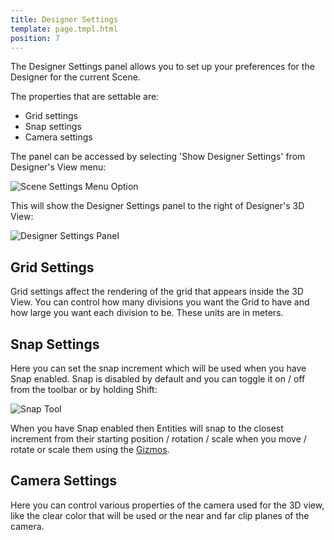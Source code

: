 ```yaml
---
title: Designer Settings
template: page.tmpl.html
position: 7
---
```


The Designer Settings panel allows you to set up your preferences for the Designer for the current Scene. 

The properties that are settable are:

* Grid settings
* Snap settings
* Camera settings

The panel can be accessed by selecting 'Show Designer Settings' from Designer's View menu:

<img alt="Scene Settings Menu Option" src="/images/platform/designer_settings/designer_settings_menu.png" />

This will show the Designer Settings panel to the right of Designer's 3D View:

<img alt="Designer Settings Panel" src="/images/platform/designer_settings/designer_settings.png" />

## Grid Settings

Grid settings affect the rendering of the grid that appears inside the 3D View. You can control how many divisions you want the Grid to have and how large you want each division to be. These units are in meters.

## Snap Settings

Here you can set the snap increment which will be used when you have Snap enabled. Snap is disabled by default and you can toggle it on / off from the toolbar or by holding Shift:

<img alt="Snap Tool" src="/images/platform/designer_settings/snap_tool.png" />

When you have Snap enabled then Entities will snap to the closest increment from their starting position / rotation / scale when you move / rotate or scale them using the [Gizmos][gizmo].

## Camera Settings

Here you can control various properties of the camera used for the 3D view, like the clear color that will be used or the near and far clip planes of the camera.


[gizmo]: /user-manual/glossary#gizmo